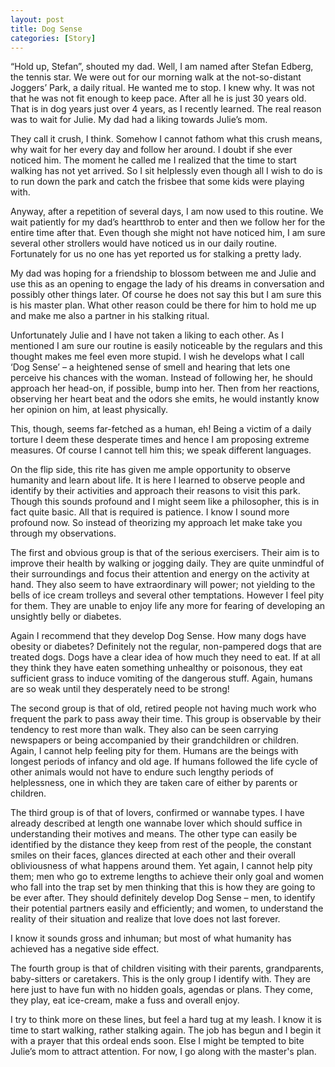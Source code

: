 ```yaml
---
layout: post
title: Dog Sense
categories: [Story]
---
```


“Hold up, Stefan”, shouted my dad. Well, I am named after Stefan Edberg, the tennis star. We
were out for our morning walk at the not-so-distant Joggers’ Park, a daily ritual. He wanted me
to stop. I knew why. It was not that he was not fit enough to keep pace. After all he is just
30 years old. That is in dog years just over 4 years, as I recently learned. The real reason
was to wait for Julie. My dad had a liking towards Julie’s mom.

They call it crush, I think. Somehow I cannot fathom what this crush means, why wait for her
every day and follow her around. I doubt if she ever noticed him. The moment he called me I
realized that the time to start walking has not yet arrived. So I sit helplessly even though all
I wish to do is to run down the park and catch the frisbee that some kids were playing with.

Anyway, after a repetition of several days, I am now used to this routine. We wait patiently
for my dad’s heartthrob to enter and then we follow her for the entire time after that. Even
though she might not have noticed him, I am sure several other strollers would have noticed us
in our daily routine. Fortunately for us no one has yet reported us for stalking a pretty lady.

My dad was hoping for a friendship to blossom between me and Julie and use this as an opening
to engage the lady of his dreams in conversation and possibly other things later. Of course he
does not say this but I am sure this is his master plan. What other reason could be there for
him to hold me up and make me also a partner in his stalking ritual.

Unfortunately Julie and I have not taken a liking to each other. As I mentioned I am sure our
routine is easily noticeable by the regulars and this thought makes me feel even more stupid.
I wish he develops what I call ‘Dog Sense’ – a heightened sense of smell and hearing
that lets one perceive his chances with the woman. Instead of following her, he should approach
her head-on, if possible, bump into her. Then from her reactions, observing her heart beat and
the odors she emits, he would instantly know her opinion on him, at least physically.

This, though, seems far-fetched as a human, eh! Being a victim of a daily torture I deem these
desperate times and hence I am proposing extreme measures. Of course I cannot tell him this; we
speak different languages.

On the flip side, this rite has given me ample opportunity to observe humanity and learn about
life. It is here I learned to observe people and identify by their activities and approach
their reasons to visit this park. Though this sounds profound and I might seem like a
philosopher, this is in fact quite basic. All that is required is patience. I know I sound
more profound now. So instead of theorizing my approach let make take you through my
observations.

The first and obvious group is that of the serious exercisers. Their aim is to improve their
health by walking or jogging daily. They are quite unmindful of their surroundings and focus
their attention and energy on the activity at hand. They also seem to have extraordinary will
power; not yielding to the bells of ice cream trolleys and several other temptations. However
I feel pity for them. They are unable to enjoy life any more for fearing of developing an
unsightly belly or diabetes.

Again I recommend that they develop Dog Sense. How many dogs have obesity or diabetes?
Definitely not the regular, non-pampered dogs that are treated dogs. Dogs have a clear idea of
how much they need to eat. If at all they think they have eaten something unhealthy or
poisonous, they eat sufficient grass to induce vomiting of the dangerous stuff. Again, humans
are so weak until they desperately need to be strong!

The second group is that of old, retired people not having much work who frequent the park to
pass away their time. This group is observable by their tendency to rest more than walk. They
also can be seen carrying newspapers or being accompanied by their grandchildren or children.
Again, I cannot help feeling pity for them. Humans are the beings with longest periods of
infancy and old age. If humans followed the life cycle of other animals would not have to
endure such lengthy periods of helplessness, one in which they are taken care of either by
parents or children.

The third group is of that of lovers, confirmed or wannabe types. I have already described at
length one wannabe lover which should suffice in understanding their motives and means. The
other type can easily be identified by the distance they keep from rest of the people, the
constant smiles on their faces, glances directed at each other and their overall obliviousness
of what happens around them. Yet again, I cannot help pity them; men who go to extreme lengths
to achieve their only goal and women who fall into the trap set by men thinking that this is how
they are going to be ever after. They should definitely develop Dog Sense – men, to identify
their potential partners easily and efficiently; and women, to understand the reality of their
situation and realize that love does not last forever.

I know it sounds gross and inhuman; but most of what humanity has achieved has a negative side
effect.

The fourth group is that of children visiting with their parents, grandparents, baby-sitters or
caretakers. This is the only group I identify with. They are here just to have fun with no
hidden goals, agendas or plans. They come, they play, eat ice-cream, make a fuss and overall
enjoy.

I try to think more on these lines, but feel a hard tug at my leash. I know it is time to start
walking, rather stalking again. The job has begun and I begin it with a prayer that this ordeal
ends soon. Else I might be tempted to bite Julie’s mom to attract attention. For now, I go along
with the master's plan.
